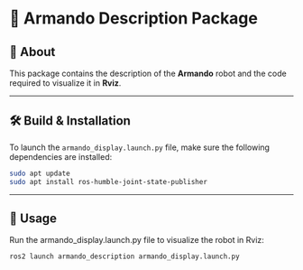 # 🤖 Armando Description Package

## 📘 About
This package contains the description of the **Armando** robot and the code required to visualize it in **Rviz**.

---

## 🛠️ Build & Installation
To launch the `armando_display.launch.py` file, make sure the following dependencies are installed:

```bash
sudo apt update
sudo apt install ros-humble-joint-state-publisher
```
---

## 🚀 Usage
Run the armando_display.launch.py file to visualize the robot in Rviz:

```bash
ros2 launch armando_description armando_display.launch.py

